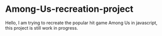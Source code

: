 # Among-Us-recreation-project
Hello, I am trying to recreate the popular hit game Among Us in javascript, this project is still work in progress.
